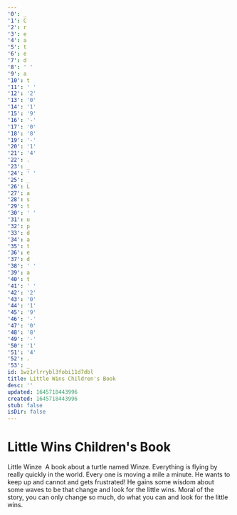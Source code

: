 ```yaml
---
'0': _
'1': C
'2': r
'3': e
'4': a
'5': t
'6': e
'7': d
'8': ' '
'9': a
'10': t
'11': ' '
'12': '2'
'13': '0'
'14': '1'
'15': '9'
'16': '-'
'17': '0'
'18': '8'
'19': '-'
'20': '1'
'21': '4'
'22': .
'23': _
'24': ' '
'25': _
'26': L
'27': a
'28': s
'29': t
'30': ' '
'31': u
'32': p
'33': d
'34': a
'35': t
'36': e
'37': d
'38': ' '
'39': a
'40': t
'41': ' '
'42': '2'
'43': '0'
'44': '1'
'45': '9'
'46': '-'
'47': '0'
'48': '8'
'49': '-'
'50': '1'
'51': '4'
'52': .
'53': _
id: 1wz1rlrrybl3fobi11d7dbl
title: Little Wins Children's Book
desc: ''
updated: 1645718443996
created: 1645718443996
stub: false
isDir: false
---
```


# Little Wins Children's Book


Little Winze 
A book about a turtle named Winze. Everything is flying by really quickly in the world. Every one is moving a mile a minute. He wants to keep up and cannot and gets frustrated! He gains some wisdom about some waves to be that change and look for the little wins.
Moral of the story, you can only change so much, do what you can and look for the little wins.

